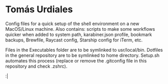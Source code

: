 # Tomás Urdiales

Config files for a quick setup of the shell environment on a new MacOS/Linux machine.
Also contains: scripts to make some workflows quicker when added to system path, karabiner.json profile, bookmark backups, Brewfile, Raycast config, Starship config for iTerm, etc.

Files in the Executables folder are to be symlinked to usr/local/bin.
Dotfiles in the general repository are to be symlinked to home directory.
Setup.sh automates this process (replace or remove the .gitconfig file in this repository and check .zshrc).
 
:|
